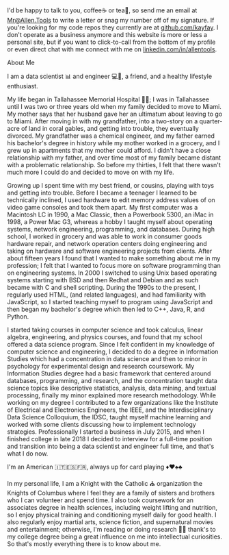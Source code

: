 I'd be happy to talk to you, coffee:coffee: or tea:tea:, so send me an email at [Mr@Allen.Tools](mailto:mr@allen.tools?cc=allenchristophertools@gmail.com&subject=Can%20I%20Drop%20You%A%Line&body=Just-wanted-to-snag-your-number) to write a letter or snag my number off of my signature. If you're looking for my code repos they currently are at [github.com/kayfay](http://www.github.com/kayfay). I don't operate as a business anymore and this website is more or less a personal site, but if you want to click-to-call from the bottom of my profile or even direct chat with me connect with me on [linkedin.com/in/allentools](http://www.linkedin.com/in/allentools).


About Me

I am a data scientist :bar_chart: and engineer :computer::wrench:, a friend, and a healthy lifestyle enthusiast.

My life began in Tallahassee Memorial Hospital :hospital::sagittarius:; I was in Tallahassee until I was two or three years old when my family decided to move to Miami. My mother says that her husband gave her an ultimatum about leaving to go to Miami. After moving in with my grandfather, into a two-story on a quarter-acre of land in coral gables, and getting into trouble, they eventually divorced. My grandfather was a chemical engineer, and my father earned his bachelor's degree in history while my mother worked in a grocery, and I grew up in apartments that my mother could afford. I didn't have a close relationship with my father, and over time most of my family became distant with a problematic relationship. So before my thirties, I felt that there wasn't much more I could do and decided to move on with my life.

Growing up I spent time with my best friend, or cousins, playing with toys and getting into trouble. Before I became a teenager I learned to be technically inclined, I used hardware to edit memory address values of on video game consoles and took them apart. My first computer was a Macintosh LC in 1990, a Mac Classic, then a Powerbook 5300, an iMac in 1998, a Power Mac G3, whereas a hobby I taught myself about operating systems, network engineering, programming, and databases. During high school, I worked in grocery and was able to work in consumer goods hardware repair, and network operation centers doing engineering and taking on hardware and software engineering projects from clients. After about fifteen years I found that I wanted to make something about me in my profession; I felt that I wanted to focus more on software programming than on engineering systems. In 2000 I switched to using Unix based operating systems starting with BSD and then Redhat and Debian and as such became with C and shell scripting. During the 1990s to the present, I regularly used HTML, (and related languages), and had familiarity with JavaScript, so I started teaching myself to program using JavaScript and then began my bachelor's degree which then led to C++, Java, R, and Python.

I started taking courses in computer science and took calculus, linear algebra, engineering, and physics courses, and found that my school offered a data science program. Since I felt confident in my knowledge of computer science and engineering, I decided to do a degree in Information Studies which had a concentration in data science and then to minor in psychology for experimental design and research coursework. My Information Studies degree had a basic framework that centered around databases, programming, and research, and the concentration taught data science topics like descriptive statistics, analysis, data mining, and textual processing, finally my minor explained more research methodology. While working on my degree I contributed to a few organizations like the Institute of Electrical and Electronics Engineers, the IEEE, and the Interdisciplinary Data Science Colloquium, the IDSC, taught myself machine learning and worked with some clients discussing how to implement technology strategies. Professionally I started a business in July 2015, and when I finished college in late 2018 I decided to interview for a full-time position and transition into being a data scientist and engineer full time, and that's what I do now.

I'm an American :it::es::fr:, always up for card playing :diamonds::hearts::spades::clubs:

In my personal life, I am a Knight with the Catholic :church: organization the Knights of Columbus where I feel they are a family of sisters and brothers who I can volunteer and spend time. I also took coursework for an associates degree in health sciences, including weight lifting and nutrition, so I enjoy physical training and conditioning myself daily for good health. I also regularly enjoy martial arts, science fiction, and supernatural movies and entertainment; otherwise, I'm reading or doing research :notebook::memo: thank's to my college degree being a great influence on me into intellectual curiosities. So that's mostly everything there is to know about me.
